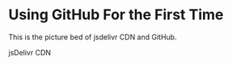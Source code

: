 # Using GitHub For the First Time

This is the picture bed of jsdelivr CDN and GitHub.


jsDelivr CDN
